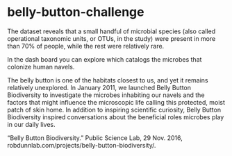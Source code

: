 # belly-button-challenge

The dataset reveals that a small handful of microbial species (also called operational taxonomic units, or OTUs, in the study) were present in more than 70% of people, while the rest were relatively rare.

In the dash board you can explore which catalogs the microbes that colonize human navels.

The belly button is one of the habitats closest to us, and yet it remains relatively unexplored. In January 2011, we launched Belly Button Biodiversity to investigate the microbes inhabiting our navels and the factors that might influence the microscopic life calling this protected, moist patch of skin home. In addition to inspiring scientific curiosity, Belly Button Biodiversity inspired conversations about the beneficial roles microbes play in our daily lives.

“Belly Button Biodiversity.” Public Science Lab, 29 Nov. 2016, robdunnlab.com/projects/belly-button-biodiversity/. 
